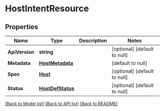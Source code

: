 # HostIntentResource

## Properties
Name | Type | Description | Notes
------------ | ------------- | ------------- | -------------
**ApiVersion** | **string** |  | [optional] [default to null]
**Metadata** | [**HostMetadata**](host_metadata.md) |  | [default to null]
**Spec** | [**Host**](host.md) |  | [optional] [default to null]
**Status** | [**HostDefStatus**](host_def_status.md) |  | [optional] [default to null]

[[Back to Model list]](../README.md#documentation-for-models) [[Back to API list]](../README.md#documentation-for-api-endpoints) [[Back to README]](../README.md)
